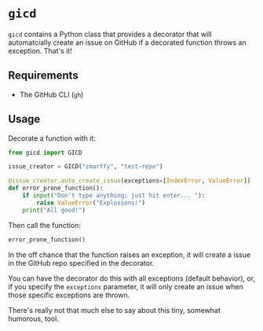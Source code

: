 # `gicd`

`gicd` contains a Python class that provides a decorator that will automatcially create an issue on GitHub if a decorated function throws an exception. That's it!

## Requirements

* The GitHub CLI (`gh`)

## Usage

Decorate a function with it:

```python
from gicd import GICD

issue_creator = GICD("zmarffy", "test-repo")

@issue_creator.auto_create_issue(exceptions=[IndexError, ValueError])
def error_prone_function():
    if input("Don't type anything; just hit enter... "):
        raise ValueError("Explosions!")
    print("All good!")
```

Then call the function:

```python
error_prone_function()
```

In the off chance that the function raises an exception, it will create a issue in the GitHub repo specified in the decorator.

You can have the decorator do this with all exceptions (default behavior), or, if you specify the `exceptions` parameter, it will only create an issue when those specific exceptions are thrown.

There's really not that much else to say about this tiny, somewhat humorous, tool.
